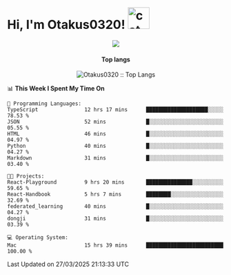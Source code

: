 <h1> Hi, I'm Otakus0320! <img src="https://media.giphy.com/media/mGcNjsfWAjY5AEZNw6/giphy.gif" width="50" alt="cat"></h1>

<p align="center"><img src="https://wakatime.com/badge/user/044d69d0-1253-4f60-96b6-5d19a0f9dde5.svg" /></p>

<h4 align="center">Top langs</h4>

<p align="center"><img src="https://github-readme-stats.vercel.app/api/top-langs/?username=Otakus0320&langs_count=10&theme=tokyonight&layout=compact&timestamp={{random_number}}" alt="Otakus0320 :: Top Langs" /></p>

<!--START_SECTION:waka-->
📊 **This Week I Spent My Time On** 

```text
💬 Programming Languages: 
TypeScript               12 hrs 17 mins      ████████████████████░░░░░   78.53 % 
JSON                     52 mins             █░░░░░░░░░░░░░░░░░░░░░░░░   05.55 % 
HTML                     46 mins             █░░░░░░░░░░░░░░░░░░░░░░░░   04.97 % 
Python                   40 mins             █░░░░░░░░░░░░░░░░░░░░░░░░   04.27 % 
Markdown                 31 mins             █░░░░░░░░░░░░░░░░░░░░░░░░   03.40 % 

🐱‍💻 Projects: 
React-Playground         9 hrs 20 mins       ███████████████░░░░░░░░░░   59.65 % 
React-Handbook           5 hrs 7 mins        ████████░░░░░░░░░░░░░░░░░   32.69 % 
federated_learning       40 mins             █░░░░░░░░░░░░░░░░░░░░░░░░   04.27 % 
dongji                   31 mins             █░░░░░░░░░░░░░░░░░░░░░░░░   03.39 % 

💻 Operating System: 
Mac                      15 hrs 39 mins      █████████████████████████   100.00 % 
```


 Last Updated on 27/03/2025 21:13:33 UTC
<!--END_SECTION:waka-->
